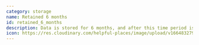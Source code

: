 ```yaml
---
category: storage
name: Retained 6 months
id: retained_6_months
description: Data is stored for 6 months, and after this time period is deleted
icon: https://res.cloudinary.com/helpful-places/image/upload/v1664832795/dtpr-icons/retention/yes_nudvht.svg
---
```

